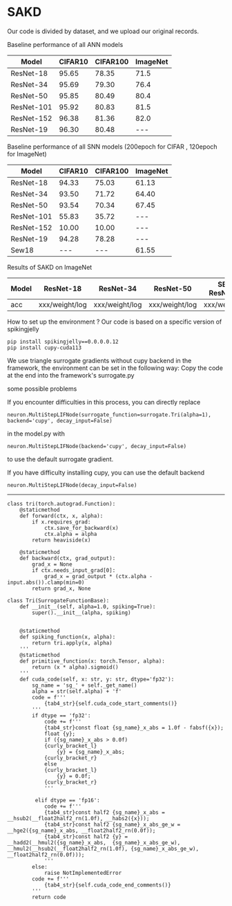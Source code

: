 # SAKD
Our code is divided by dataset, and we upload our original records.


Baseline performance of all ANN models 
 
 Model  | CIFAR10 | CIFAR100  | ImageNet  
  ---- | ----- | ------ | ------ 
 ResNet-18  | 95.65 | 78.35 | 71.5 
 ResNet-34  | 95.69 | 79.30 | 76.4
 ResNet-50  | 95.85 | 80.49 | 80.4
 ResNet-101  | 95.92 | 80.83 | 81.5
 ResNet-152  | 96.38 | 81.36 | 82.0
 ResNet-19  | 96.30 | 80.48 | ---

Baseline performance of all SNN models (200epoch for CIFAR , 120epoch for ImageNet)
 
 Model  | CIFAR10 | CIFAR100  | ImageNet  
  ---- | ----- | ------ | ------ 
 ResNet-18  | 94.33 | 75.03 | 61.13
 ResNet-34  | 93.50 | 71.72 | 64.40
 ResNet-50  | 93.54 | 70.34 | 67.45
 ResNet-101  | 55.83 | 35.72 | ---
 ResNet-152  | 10.00 | 10.00 | ---
 ResNet-19  | 94.28 | 78.28 | ---
 Sew18 | --- |--- |61.55
 

Results of SAKD on ImageNet

 Model  | ResNet-18 | ResNet-34 | ResNet-50 | SEW-ResNet-18 | SEW-ResNet-34 | SEW-ResNet-50
  ---- | ----- | ------ | ------ | ------ | ------ | ------ 
  acc | xxx/weight/log | xxx/weight/log | xxx/weight/log | xxx/weight/[log](https://github.com/Maybe2022/SAKD/blob/main/origin_logs/sew18_SAKD_120epoch.log) | xxx/weight/[log](https://github.com/Maybe2022/SAKD/blob/main/origin_logs/sew34_SAKD_120epoch.log) | xxx/[weight](https://drive.google.com/drive/folders/1yxOkmcprKA4Vea_hTC1LCSsae0vWdO-B?hl=zh-cn)/[log](https://github.com/Maybe2022/SAKD/blob/main/origin_logs/sew50_SAKD_120epoch.log)
 
 

How to set up the environment ?
Our code is based on a specific version of spikingjelly
```
pip install spikingjelly==0.0.0.0.12
pip install cupy-cuda113
```
We use triangle surrogate gradients without cupy backend in the framework, the environment can be set in the following way:
Copy the code at the end into the framework's surrogate.py


some possible problems

If you encounter difficulties in this process, you can directly replace
```
neuron.MultiStepLIFNode(surrogate_function=surrogate.Tri(alpha=1), backend='cupy', decay_input=False)
```
in the model.py with
```
neuron.MultiStepLIFNode(backend='cupy', decay_input=False)
```
to use the default surrogate gradient.

If you have difficulty installing cupy, you can use the default backend
```
neuron.MultiStepLIFNode(decay_input=False)
```

---------
```
class tri(torch.autograd.Function):
    @staticmethod
    def forward(ctx, x, alpha):
        if x.requires_grad:
            ctx.save_for_backward(x)
            ctx.alpha = alpha
        return heaviside(x)

    @staticmethod
    def backward(ctx, grad_output):
        grad_x = None
        if ctx.needs_input_grad[0]:
            grad_x = grad_output * (ctx.alpha - input.abs()).clamp(min=0)
        return grad_x, None

class Tri(SurrogateFunctionBase):
    def __init__(self, alpha=1.0, spiking=True):
        super().__init__(alpha, spiking)


    @staticmethod
    def spiking_function(x, alpha):
        return tri.apply(x, alpha)
    '''
    @staticmethod
    def primitive_function(x: torch.Tensor, alpha):
        return (x * alpha).sigmoid()
    '''
    def cuda_code(self, x: str, y: str, dtype='fp32'):
        sg_name = 'sg_' + self._get_name()
        alpha = str(self.alpha) + 'f'
        code = f'''
            {tab4_str}{self.cuda_code_start_comments()}
        '''
        if dtype == 'fp32':
            code += f'''
            {tab4_str}const float {sg_name}_x_abs = 1.0f - fabsf({x});
            float {y};
            if ({sg_name}_x_abs > 0.0f)
            {curly_bracket_l}
                {y} = {sg_name}_x_abs;
            {curly_bracket_r}
            else
            {curly_bracket_l}
                {y} = 0.0f;
            {curly_bracket_r}
            '''

         elif dtype == 'fp16':
            code += f'''
            {tab4_str}const half2 {sg_name}_x_abs = __hsub2(__float2half2_rn(1.0f), __habs2({x}));
            {tab4_str}const half2 {sg_name}_x_abs_ge_w = __hge2({sg_name}_x_abs, __float2half2_rn(0.0f));
            {tab4_str}const half2 {y} = __hadd2(__hmul2({sg_name}_x_abs,  {sg_name}_x_abs_ge_w), __hmul2(__hsub2(__float2half2_rn(1.0f), {sg_name}_x_abs_ge_w), __float2half2_rn(0.0f)));
            '''
        else:
            raise NotImplementedError
        code += f'''
            {tab4_str}{self.cuda_code_end_comments()}
        '''
        return code
```
